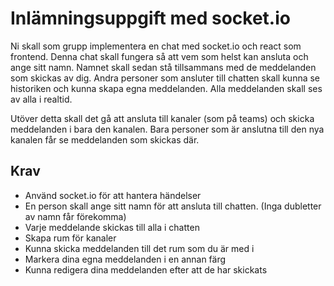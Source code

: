 # Inlämningsuppgift med socket.io

Ni skall som grupp implementera en chat med socket.io och react som frontend. Denna chat skall fungera så att vem som helst kan ansluta och ange sitt namn. Namnet skall sedan stå tillsammans med de meddelanden som skickas av dig. Andra personer som ansluter till chatten skall kunna se historiken och kunna skapa egna meddelanden. Alla meddelanden skall ses av alla i realtid.

Utöver detta skall det gå att ansluta till kanaler (som på teams) och skicka meddelanden i bara den kanalen. Bara personer som är anslutna till den nya kanalen får se meddelanden som skickas där.

## Krav

- Använd socket.io för att hantera händelser
- En person skall ange sitt namn för att ansluta till chatten. (Inga dubletter av namn får förekomma)
- Varje meddelande skickas till alla i chatten
- Skapa rum för kanaler
- Kunna skicka meddelanden till det rum som du är med i
- Markera dina egna meddelanden i en annan färg
- Kunna redigera dina meddelanden efter att de har skickats
